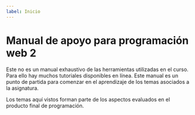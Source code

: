```yaml
---
label: Inicio
---
```


# Manual de apoyo para programación web 2

Este no es un manual exhaustivo de las herramientas utilizadas en el curso. Para ello hay muchos tutoriales disponibles en línea. Este manual es un punto de partida para comenzar en el aprendizaje de los temas asociados a la asignatura.

Los temas aquí vistos forman parte de los aspectos evaluados en el producto final de programación.


